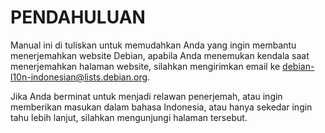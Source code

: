 # PENDAHULUAN

Manual ini di tuliskan untuk memudahkan Anda yang ingin membantu menerjemahkan website Debian, 
apabila Anda menemukan kendala saat menerjemahkan halaman website, silahkan mengirimkan email 
ke [debian-l10n-indonesian@lists.debian.org](mailto:debian-l10n-indonesian@lists.debian.org).

Jika Anda berminat untuk menjadi relawan penerjemah, atau ingin memberikan masukan dalam bahasa Indonesia, 
atau hanya sekedar ingin tahu lebih lanjut, silahkan mengunjungi halaman tersebut.
